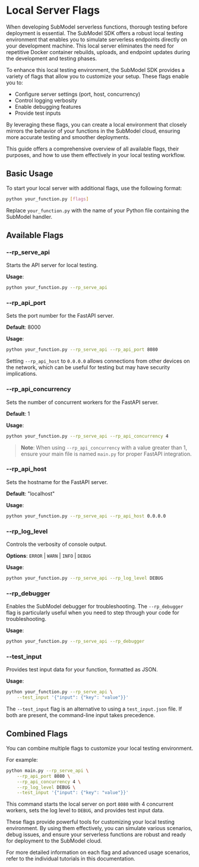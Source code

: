 # Local Server Flags

When developing SubModel serverless functions, thorough testing before deployment is essential. The SubModel SDK offers a robust local testing environment that enables you to simulate serverless endpoints directly on your development machine. This local server eliminates the need for repetitive Docker container rebuilds, uploads, and endpoint updates during the development and testing phases.

To enhance this local testing environment, the SubModel SDK provides a variety of flags that allow you to customize your setup. These flags enable you to:

- Configure server settings (port, host, concurrency)
- Control logging verbosity
- Enable debugging features
- Provide test inputs

By leveraging these flags, you can create a local environment that closely mirrors the behavior of your functions in the SubModel cloud, ensuring more accurate testing and smoother deployments.

This guide offers a comprehensive overview of all available flags, their purposes, and how to use them effectively in your local testing workflow.

## Basic Usage

To start your local server with additional flags, use the following format:

```bash
python your_function.py [flags]
```

Replace `your_function.py` with the name of your Python file containing the SubModel handler.

## Available Flags

### --rp_serve_api

Starts the API server for local testing.

**Usage**:

```bash
python your_function.py --rp_serve_api
```

### --rp_api_port

Sets the port number for the FastAPI server.

**Default**: 8000

**Usage**:

```bash
python your_function.py --rp_serve_api --rp_api_port 8080
```

Setting `--rp_api_host` to `0.0.0.0` allows connections from other devices on the network, which can be useful for testing but may have security implications.

### --rp_api_concurrency

Sets the number of concurrent workers for the FastAPI server.

**Default**: 1

**Usage**:

```bash
python your_function.py --rp_serve_api --rp_api_concurrency 4
```

> **Note**: When using `--rp_api_concurrency` with a value greater than 1, ensure your main file is named `main.py` for proper FastAPI integration.

### --rp_api_host

Sets the hostname for the FastAPI server.

**Default**: "localhost"

**Usage**:

```bash
python your_function.py --rp_serve_api --rp_api_host 0.0.0.0
```

### --rp_log_level

Controls the verbosity of console output.

**Options**: `ERROR` | `WARN` | `INFO` | `DEBUG`

**Usage**:

```bash
python your_function.py --rp_serve_api --rp_log_level DEBUG
```

### --rp_debugger

Enables the SubModel debugger for troubleshooting. The `--rp_debugger` flag is particularly useful when you need to step through your code for troubleshooting.

**Usage**:

```bash
python your_function.py --rp_serve_api --rp_debugger
```

### --test_input

Provides test input data for your function, formatted as JSON.

**Usage**:

```bash
python your_function.py --rp_serve_api \
    --test_input '{"input": {"key": "value"}}'
```

The `--test_input` flag is an alternative to using a `test_input.json` file. If both are present, the command-line input takes precedence.

## Combined Flags

You can combine multiple flags to customize your local testing environment.

For example:

```bash
python main.py --rp_serve_api \
    --rp_api_port 8080 \
    --rp_api_concurrency 4 \
    --rp_log_level DEBUG \
    --test_input '{"input": {"key": "value"}}'
```

This command starts the local server on port `8080` with 4 concurrent workers, sets the log level to `DEBUG`, and provides test input data.

These flags provide powerful tools for customizing your local testing environment. By using them effectively, you can simulate various scenarios, debug issues, and ensure your serverless functions are robust and ready for deployment to the SubModel cloud.

For more detailed information on each flag and advanced usage scenarios, refer to the individual tutorials in this documentation.